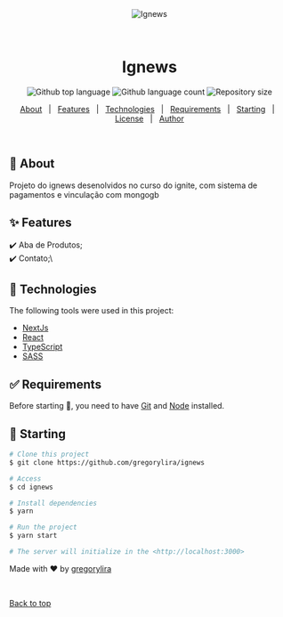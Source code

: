<div align="center" id="top"> 
  <img src="./.github/app.gif" alt="Ignews" />

&#xa0;

  <!-- <a href="https://ignews.netlify.app">Demo</a> -->
</div>

<h1 align="center">Ignews</h1>

<p align="center">
  <img alt="Github top language" src="https://img.shields.io/github/languages/top/gregorylira/ignews-ignite-chapter3?color=56BEB8">

  <img alt="Github language count" src="https://img.shields.io/github/languages/count/gregorylira/ignews-ignite-chapter3?color=56BEB8">

  <img alt="Repository size" src="https://img.shields.io/github/repo-size/gregorylira/ignews-ignite-chapter3?color=56BEB8">


  <!-- <img alt="Github issues" src="https://img.shields.io/github/issues/{{YOUR_GITHUB_USERNAME}}/ignews?color=56BEB8" /> -->

  <!-- <img alt="Github forks" src="https://img.shields.io/github/forks/{{YOUR_GITHUB_USERNAME}}/ignews?color=56BEB8" /> -->

  <!-- <img alt="Github stars" src="https://img.shields.io/github/stars/{{YOUR_GITHUB_USERNAME}}/ignews?color=56BEB8" /> -->
</p>

<!-- Status -->

<!-- <h4 align="center">
	🚧  Ignews 🚀 Under construction...  🚧
</h4>

<hr> -->

<p align="center">
  <a href="#dart-about">About</a> &#xa0; | &#xa0; 
  <a href="#sparkles-features">Features</a> &#xa0; | &#xa0;
  <a href="#rocket-technologies">Technologies</a> &#xa0; | &#xa0;
  <a href="#white_check_mark-requirements">Requirements</a> &#xa0; | &#xa0;
  <a href="#checkered_flag-starting">Starting</a> &#xa0; | &#xa0;
  <a href="#memo-license">License</a> &#xa0; | &#xa0;
  <a href="https://github.com/gregorylira" target="_blank">Author</a>
</p>

<br>

## :dart: About

Projeto do ignews desenolvidos no curso do ignite, com sistema de pagamentos e vinculação com mongogb

## :sparkles: Features

:heavy_check_mark: Aba de Produtos;\
:heavy_check_mark: Contato;\

## :rocket: Technologies

The following tools were used in this project:

- [NextJs](https://nextjs.org/)
- [React](https://pt-br.reactjs.org/)
- [TypeScript](https://www.typescriptlang.org/)
- [SASS](https://sass-lang.com/)

## :white_check_mark: Requirements

Before starting :checkered_flag:, you need to have [Git](https://git-scm.com) and [Node](https://nodejs.org/en/) installed.

## :checkered_flag: Starting

```bash
# Clone this project
$ git clone https://github.com/gregorylira/ignews

# Access
$ cd ignews

# Install dependencies
$ yarn

# Run the project
$ yarn start

# The server will initialize in the <http://localhost:3000>
```


Made with :heart: by <a href="https://github.com/gregorylira" target="_blank">gregorylira</a>

&#xa0;

<a href="#top">Back to top</a>
